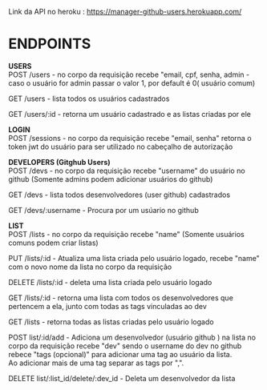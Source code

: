 Link da API no heroku : https://manager-github-users.herokuapp.com/


<h1>ENDPOINTS</h1>

 <strong>USERS </strong>  <br>
POST /users -
no corpo da requisição recebe "email, cpf, senha, admin - caso o usuário for admin passar o valor 1, por default é 0( usuário comum)

GET /users -
lista todos os usuários cadastrados

GET /users/:id -
 retorna um usuário cadastrado e as listas criadas por ele
 
 
 
 <strong>LOGIN </strong> <br>
  POST /sessions -
    no corpo da requisição recebe "email, senha" retorna o token jwt do usuário para ser utilizado no cabeçalho de autorização
  

<strong>DEVELOPERS (Gitghub Users)</strong> <br>
 POST /devs -
    no corpo da requisição recebe "username" do usuário no github (Somente admins podem adicionar usuários do github)
    
 GET /devs -
    lista todos desenvolvedores (user github) cadastrados
    
 GET /devs/:username -
    Procura por um usúario no github
    
    
    
 <strong> LIST  </strong> <br>
  POST /lists -
    no corpo da requisição recebe "name" (Somente usuários comuns podem criar listas)
    
  PUT /lists/:id -
    Atualiza uma lista criada pelo usuário logado, recebe "name" com o novo nome da lista no corpo da requisição
    
  DELETE /lists/:id -
    deleta uma lista criada pelo usuário logado
    
  GET /lists/:id -
    retorna uma lista com todos os desenvolvedores que pertencem a ela, junto com todas as tags vinculadas ao dev
    
 GET /lists -
     retorna todas as listas criadas pelo usuário logado
     
 POST list/:id/add -
    Adiciona um desenvolvedor (usuário github ) na lista
    no corpo da requisição recebe "dev" sendo o username do dev no github <br>
    rebece "tags (opcional)" para adicionar uma tag ao usuário da lista. <br>
    Ao adicionar mais de uma tag separar as tags por ",".
    
 DELETE list/:list_id/delete/:dev_id -
      Deleta um desenvolvedor da lista 
  
    
    
    
  
